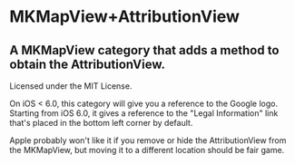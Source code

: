 # MKMapView+AttributionView

## A MKMapView category that adds a method to obtain the AttributionView.

Licensed under the MIT License.

On iOS < 6.0, this category will give you a reference to the Google
logo. Starting from iOS 6.0, it gives a reference to the "Legal
Information" link that's placed in the bottom left corner by default.

Apple probably won't like it if you remove or hide the AttributionView from
the MKMapView, but moving it to a different location should be fair game.
